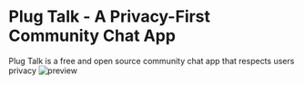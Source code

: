 # Plug Talk - A Privacy-First Community Chat App
Plug Talk is a free and open source community chat app that respects users privacy
<img src="preview.png" alt="preview"/>
